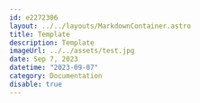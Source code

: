 ```yaml
---
id: e2272306
layout: ../../layouts/MarkdownContainer.astro
title: Template
description: Template
imageUrl: ../../assets/test.jpg
date: Sep 7, 2023
datetime: "2023-09-07"
category: Documentation
disable: true
---
```

